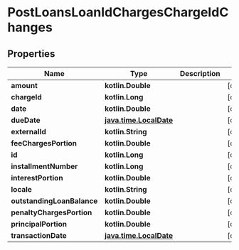 
# PostLoansLoanIdChargesChargeIdChanges

## Properties
| Name | Type | Description | Notes |
| ------------ | ------------- | ------------- | ------------- |
| **amount** | **kotlin.Double** |  |  [optional] |
| **chargeId** | **kotlin.Long** |  |  [optional] |
| **date** | **kotlin.Double** |  |  [optional] |
| **dueDate** | [**java.time.LocalDate**](java.time.LocalDate.md) |  |  [optional] |
| **externalId** | **kotlin.String** |  |  [optional] |
| **feeChargesPortion** | **kotlin.Double** |  |  [optional] |
| **id** | **kotlin.Long** |  |  [optional] |
| **installmentNumber** | **kotlin.Long** |  |  [optional] |
| **interestPortion** | **kotlin.Double** |  |  [optional] |
| **locale** | **kotlin.String** |  |  [optional] |
| **outstandingLoanBalance** | **kotlin.Double** |  |  [optional] |
| **penaltyChargesPortion** | **kotlin.Double** |  |  [optional] |
| **principalPortion** | **kotlin.Double** |  |  [optional] |
| **transactionDate** | [**java.time.LocalDate**](java.time.LocalDate.md) |  |  [optional] |



